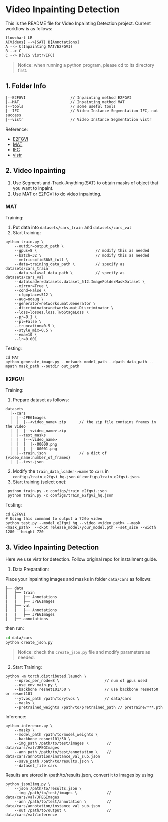 # Video Inpainting Detection
This is the README file for Video Inpainting Detection project. Current workflow is as follows:

```mermaid
flowchart LR
A[Videos] -->|SAT| B[Annotations]
A --> C(Inpainting MAT/E2FGVI)
B --> C
C --> D(VIS vistr/IFC)
```

>Notice: when running a python program, please cd to its directory first.


## 1. Folder Info
```
|--E2FGVI                    // Inpainting method E2FGVI
|--MAT                       // Inpainting method MAT
|--tools                     // some useful tools
|--IFC                       // Video Instance Segmentation IFC, not success
|--vistr                     // Video Instance Segmentation vistr
```
Reference: 
* [E2FGVI](https://github.com/MCG-NKU/E2FGVI)
* [MAT](https://github.com/fenglinglwb/MAT)
* [IFC](https://github.com/sukjunhwang/IFC)
* [vistr](https://github.com/Epiphqny/VisTR)
## 2. Video Inpainting
1. Use Segment-and-Track-Anything(SAT) to obtain masks of object that you want to inpaint.
2. Use MAT or E2FGVI to do video inpainting.

### MAT
Training:

1. Put data into `datasets/cars_train` and `datasets/cars_val`
2. Start training:
```
python train.py \
    --outdir=output_path \
    --gpus=8 \                          // modify this as needed
    --batch=32 \                        // modify this as needed
    --metrics=fid36k5_full \
    --data=training_data_path \         // specify as datasets/cars_train
    --data_val=val_data_path \          // specify as datasets/cars_val
    --dataloader=datasets.dataset_512.ImageFolderMaskDataset \
    --mirror=True \
    --cond=False \
    --cfg=places512 \
    --aug=noaug \
    --generator=networks.mat.Generator \
    --discriminator=networks.mat.Discriminator \
    --loss=losses.loss.TwoStageLoss \
    --pr=0.1 \
    --pl=False \
    --truncation=0.5 \
    --style_mix=0.5 \
    --ema=10 \
    --lr=0.001
```
Testing:
```
cd MAT
python generate_image.py --network model_path --dpath data_path --mpath mask_path --outdir out_path
```
### E2FGVI
Training:

1. Prepare dataset as follows:
```
datasets
  |--cars
  |  |--JPEGImages
  |  |  |--<video_name>.zip      // the zip file contains frames in the video
  |  |  |--<video_name>.zip
  |  |--test_masks
  |  |  |--<video_name>
  |  |  |  |--00000.png
  |  |  |  |--00001.png
  |  |--train.json               // a dict of {video_name:number_of_frames}
  |  |--test.json
```
2. Modify the `train_data_loader->name` to `cars` in `configs/train_e2fgvi_hq.json` or `configs/train_e2fgvi.json`.
3. Start training (select one):
```
 python train.py -c configs/train_e2fgvi.json
 python train.py -c configs/train_e2fgvi_hq.json
```
Testing:
```
cd E2FGVI
# Using this command to output a 720p video
python test.py --model e2fgvi_hq --video <video_path> --mask <mask_path>  --ckpt release_model/your_model.pth --set_size --width 1280 --height 720
```

## 3. Video Inpainting Detection
Here we use vistr for detection. Follow original repo for installment guide.
1. Data Preparation:

Place your inpainting images and masks in folder `data/cars` as follows:
```
├── data
│   ├── train
|   |   ├── Annotations
|   |   ├── JPEGImages
│   ├── val
|   |   ├── Annotations
|   |   ├── JPEGImages
│   ├── annotations
``` 
then run:
```bash
cd data/cars
python create_json.py
```
>Notice: check the `create_json.py` file and modify parameters as needed.

2. Start Training:
```
python -m torch.distributed.launch \
    --nproc_per_node=8 \                    // num of gpus used
    --use_env main.py \
    --backbone resnet101/50 \               // use backbone resnet50 or resnet101
    --ytvos_path /path/to/ytvos \           // data/cars
    --masks \
    --pretrained_weights /path/to/pretrained_path // pretraine/***.pth
```

Inference:
```
python inference.py \
    --masks \
    --model_path /path/to/model_weights \
    --backbone resnet101/50 \
    --img_path /path/to/test/images \        // data/cars/val/JPEGImages
    --ann_path /path/to/test/annotation \    // data/cars/annotation/instance_val_sub.json
    --save_path /path/to/results.json \
    --dataset_file cars
```
Results are stored in /path/to/results.json, convert it to images by using
```
python json2img.py \
    --json /path/to/results.json \
    --img /path/to/test/images \             // data/cars/val/JPEGImages
    --ann /path/to/test/annotation \         // data/cars/annotation/instance_val_sub.json
    --out /path/to/output \                  // data/cars/val/inference

```

